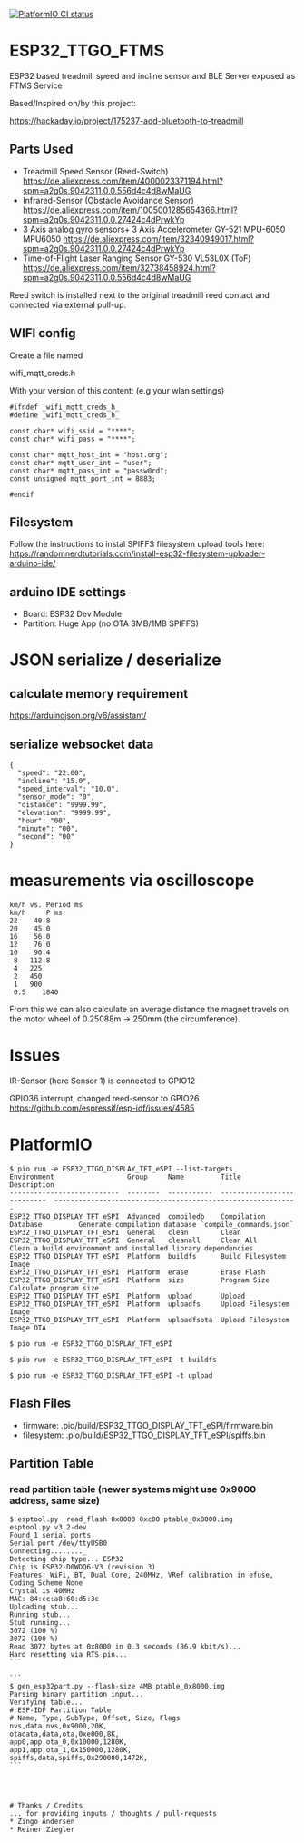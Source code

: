 [![PlatformIO CI status](https://github.com/lefty01/ESP32_TTGO_FTMS/actions/workflows/platformio-ci.yml/badge.svg)](https://github.com/lefty01/ESP32_TTGO_FTMS/actions/workflows/platformio-ci.yml)



# ESP32_TTGO_FTMS
ESP32 based treadmill speed and incline sensor and BLE Server exposed as FTMS Service

Based/Inspired on/by this project:

https://hackaday.io/project/175237-add-bluetooth-to-treadmill


## Parts Used
* Treadmill Speed Sensor (Reed-Switch)
  https://de.aliexpress.com/item/4000023371194.html?spm=a2g0s.9042311.0.0.556d4c4d8wMaUG
* Infrared-Sensor (Obstacle Avoidance Sensor)
  https://de.aliexpress.com/item/1005001285654366.html?spm=a2g0s.9042311.0.0.27424c4dPrwkYp
* 3 Axis analog gyro sensors+ 3 Axis Accelerometer GY-521 MPU-6050 MPU6050
  https://de.aliexpress.com/item/32340949017.html?spm=a2g0s.9042311.0.0.27424c4dPrwkYp
* Time-of-Flight Laser Ranging Sensor GY-530 VL53L0X (ToF)
  https://de.aliexpress.com/item/32738458924.html?spm=a2g0s.9042311.0.0.556d4c4d8wMaUG

Reed switch is installed next to the original treadmill reed contact and connected via external pull-up.

## WIFI config
Create a file named

wifi_mqtt_creds.h

With your version of this content: (e.g your wlan settings)
```
#ifndef _wifi_mqtt_creds_h_
#define _wifi_mqtt_creds_h_

const char* wifi_ssid = "****";
const char* wifi_pass = "****";

const char* mqtt_host_int = "host.org";
const char* mqtt_user_int = "user";
const char* mqtt_pass_int = "passw0rd";
const unsigned mqtt_port_int = 8883;

#endif
```

## Filesystem

Follow the instructions to instal SPIFFS filesystem upload tools here:
https://randomnerdtutorials.com/install-esp32-filesystem-uploader-arduino-ide/

## arduino IDE settings
* Board: ESP32 Dev Module
* Partition: Huge App (no OTA 3MB/1MB SPIFFS)

# JSON serialize / deserialize
## calculate memory requirement
https://arduinojson.org/v6/assistant/

## serialize websocket data
```
{
  "speed": "22.00",
  "incline": "15.0",
  "speed_interval": "10.0",
  "sensor_mode": "0",
  "distance": "9999.99",
  "elevation": "9999.99",
  "hour": "00",
  "minute": "00",
  "second": "00"
}
```

# measurements via oscilloscope
```
km/h vs. Period ms
km/h 	 P ms
22	  40.8
20	  45.0
16	  56.0
12	  76.0
10	  90.4
 8	 112.8
 4	 225
 2	 450
 1	 900
 0.5	1840
```

From this we can also calculate an average distance the magnet travels on the motor wheel of 0.25088m -> 250mm (the circumference).


# Issues
IR-Sensor (here Sensor 1) is connected to GPIO12

GPIO36 interrupt, changed reed-sensor to GPIO26
https://github.com/espressif/esp-idf/issues/4585


# PlatformIO

```
$ pio run -e ESP32_TTGO_DISPLAY_TFT_eSPI --list-targets
Environment                  Group     Name         Title                        Description
---------------------------  --------  -----------  ---------------------------  ------------------------------------------------------------
ESP32_TTGO_DISPLAY_TFT_eSPI  Advanced  compiledb    Compilation Database         Generate compilation database `compile_commands.json`
ESP32_TTGO_DISPLAY_TFT_eSPI  General   clean        Clean
ESP32_TTGO_DISPLAY_TFT_eSPI  General   cleanall     Clean All                    Clean a build environment and installed library dependencies
ESP32_TTGO_DISPLAY_TFT_eSPI  Platform  buildfs      Build Filesystem Image
ESP32_TTGO_DISPLAY_TFT_eSPI  Platform  erase        Erase Flash
ESP32_TTGO_DISPLAY_TFT_eSPI  Platform  size         Program Size                 Calculate program size
ESP32_TTGO_DISPLAY_TFT_eSPI  Platform  upload       Upload
ESP32_TTGO_DISPLAY_TFT_eSPI  Platform  uploadfs     Upload Filesystem Image
ESP32_TTGO_DISPLAY_TFT_eSPI  Platform  uploadfsota  Upload Filesystem Image OTA
```

```
$ pio run -e ESP32_TTGO_DISPLAY_TFT_eSPI
```

```
$ pio run -e ESP32_TTGO_DISPLAY_TFT_eSPI -t buildfs
```

```
$ pio run -e ESP32_TTGO_DISPLAY_TFT_eSPI -t upload
```


## Flash Files
* firmware:   .pio/build/ESP32_TTGO_DISPLAY_TFT_eSPI/firmware.bin
* filesystem: .pio/build/ESP32_TTGO_DISPLAY_TFT_eSPI/spiffs.bin


## Partition Table
### read partition table (newer systems might use 0x9000 address, same size)
````
$ esptool.py  read_flash 0x8000 0xc00 ptable_0x8000.img
esptool.py v3.2-dev
Found 1 serial ports
Serial port /dev/ttyUSB0
Connecting........_
Detecting chip type... ESP32
Chip is ESP32-D0WDQ6-V3 (revision 3)
Features: WiFi, BT, Dual Core, 240MHz, VRef calibration in efuse, Coding Scheme None
Crystal is 40MHz
MAC: 84:cc:a8:60:d5:3c
Uploading stub...
Running stub...
Stub running...
3072 (100 %)
3072 (100 %)
Read 3072 bytes at 0x8000 in 0.3 seconds (86.9 kbit/s)...
Hard resetting via RTS pin...
```

```
$ gen_esp32part.py --flash-size 4MB ptable_0x8000.img
Parsing binary partition input...
Verifying table...
# ESP-IDF Partition Table
# Name, Type, SubType, Offset, Size, Flags
nvs,data,nvs,0x9000,20K,
otadata,data,ota,0xe000,8K,
app0,app,ota_0,0x10000,1280K,
app1,app,ota_1,0x150000,1280K,
spiffs,data,spiffs,0x290000,1472K,
```




# Thanks / Credits
... for providing inputs / thoughts / pull-requests
* Zingo Andersen
* Reiner Ziegler
